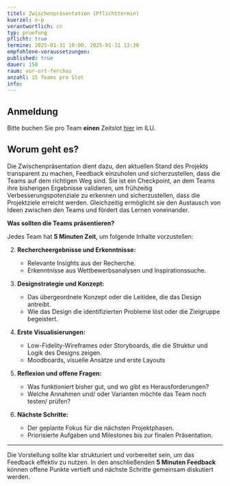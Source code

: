 ```yaml
---
titel: Zwischenpräsentation (Pflichttermin)
kuerzel: o-p
verantwortlich: cn
typ: pruefung
pflicht: true
termine: 2025-01-31 10:00, 2025-01-31 13:30
empfohlene-voraussetzungen: 
published: true
dauer: 150
raum: vor-ort-ferchau
anzahl: 15 Teams pro Slot
info: 
---
```


## Anmeldung

Bitte buchen Sie pro Team **einen** Zeitslot [hier](https://ilu.th-koeln.de/ilias.php?baseClass=ilrepositorygui&cmdNode=yk:m2&cmdClass=ilObjBookingPoolGUI&cmd=render&ref_id=546558) im ILU. 

## Worum geht es?

Die Zwischenpräsentation dient dazu, den aktuellen Stand des Projekts transparent zu machen, Feedback einzuholen und sicherzustellen, dass die Teams auf dem richtigen Weg sind. Sie ist ein Checkpoint, an dem Teams ihre bisherigen Ergebnisse validieren, um frühzeitig Verbesserungspotenziale zu erkennen und sicherzustellen, dass die Projektziele erreicht werden. Gleichzeitig ermöglicht sie den Austausch von Ideen zwischen den Teams und fördert das Lernen voneinander.  

**Was sollten die Teams präsentieren?**  

Jedes Team hat **5 Minuten Zeit**, um folgende Inhalte vorzustellen:  

2. **Rechercheergebnisse und Erkenntnisse:**
   - Relevante Insights aus der Recherche.
   - Erkenntnisse aus Wettbewerbsanalysen und Inspirationssuche.

3. **Designstrategie und Konzept:**
   - Das übergeordnete Konzept oder die Leitidee, die das Design antreibt.
   - Wie das Design die identifizierten Probleme löst oder die Zielgruppe begeistert.

4. **Erste Visualisierungen:**
   - Low-Fidelity-Wireframes oder Storyboards, die die Struktur und Logik des Designs zeigen.
   - Moodboards, visuelle Ansätze und erste Layouts

5. **Reflexion und offene Fragen:**
   - Was funktioniert bisher gut, und wo gibt es Herausforderungen?
   - Welche Annahmen und/ oder Varianten möchte das Team noch testen/ prüfen?

6. **Nächste Schritte:**
   - Der geplante Fokus für die nächsten Projektphasen.
   - Priorisierte Aufgaben und Milestones bis zur finalen Präsentation.  

---

Die Vorstellung sollte klar strukturiert und vorbereitet sein, um das Feedback effektiv zu nutzen. In den anschließenden **5 Minuten Feedback** können offene Punkte vertieft und nächste Schritte gemeinsam diskutiert werden.
